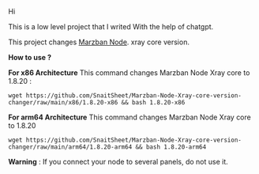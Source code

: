 Hi

This is a low level project that I writed With the help of chatgpt.

This project changes [Marzban Node](https://github.com/Gozargah/Marzban-node). xray core version.

**How to use ?**

**For x86 Architecture**
This command changes Marzban Node Xray core to 1.8.20 :
```
wget https://github.com/SnaitSheet/Marzban-Node-Xray-core-version-changer/raw/main/x86/1.8.20-x86 && bash 1.8.20-x86
```


**For arm64 Architecture**
This command changes Marzban Node Xray core to 1.8.20
```
wget https://github.com/SnaitSheet/Marzban-Node-Xray-core-version-changer/raw/main/arm64/1.8.20-arm64 && bash 1.8.20-arm64
```



**Warning** : If you connect your node to several panels, do not use it.

